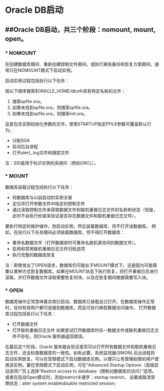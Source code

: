 Oracle DB启动
===

##Oracle DB启动，共三个阶段：**nomount**, **mount**, **open**。
---

### * NOMOUNT

在创建数据库期间、重新创建控制文件期间，或执行某些备份和恢复方案期间，通常只在NOMOUNT模式下启动实例。
 
启动实例过程包括执行以下任务：

按以下顺序搜索$ORACLE_HOME/dbs中具有特定名称的文件：
1. 搜索spfile<SID>.ora。
2. 如果未找到spfile<SID>.ora，则搜索spfile.ora。
3. 如果未找到spfile.ora，则搜索init<SID>.ora。

这是包含实例初始化参数的文件。使用STARTUP指定PFILE参数可覆盖默认行为。

* 分配SGA
* 启动后台进程
* 打开alert_<SID>.log文件和跟踪文件

注：SID是用于标识实例的系统ID（例如ORCL）。

### * MOUNT

数据库装载过程包括执行以下任务：

* 将数据库与以前启动的实例关联
* 定位并打开参数文件中指定的控制文件
* 通过读取控制文件来获取数据文件和联机重做日志文件的名称和状态（但是，此时不会执行检查来验证是否存在数据文件和联机重做日志文件）。
 
要执行特定的维护操作，则启动实例，然后装载数据库，但不打开该数据库。
例如，在执行以下任务期间必须装载数据库，但不得打开数据库：

* 重命名数据文件（打开数据库时可重命名脱机表空间的数据文件）。
* 启用和禁用联机重做日志文件归档选项
* 执行完整的数据库恢复
 
注：即使发出了OPEN请求，数据库仍可能处于MOUNT模式下。这是因为可能需要以某种方式恢复数据库。如果在MOUNT状态下执行恢复，将打开重做日志进行读取，并打开数据文件读取需要恢复的块，以及在恢复期间根据需要写入块。

### * OPEN
数据库操作正常意味着实例已启动、数据库已装载且已打开。在数据库操作正常时，任何有效用户都可连接到数据库，而且可执行典型数据访问操作。
打开数据库过程包括执行以下任务：

* 打开数据文件
* 打开联机重做日志文件
如果尝试打开数据库时任一数据文件或联机重做日志文件不存在，则Oracle 服务器返回错误。
 
在最后这个阶段，Oracle 服务器会验证是否可以打开所有数据文件和联机重做日志文件，还会检查数据库的一致性。如有必要，系统监视器(SMON) 后台进程将启动实例恢复。可以在受限模式下启动数据库实例，以便只让有管理权限的用户使用该实例。要在受限模式下启动实例，可在“Advanced Startup Options（高级启动选项）”页上选择“Restrict access to database（限制对数据库的访问）”选项。
或者在启动Open模式时，添加restrict关键字：startup restrict，
设置或取消受限状态：alter system enable\disable restricted session;
